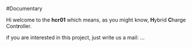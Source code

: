 #Documentary

Hi welcome to the **hcr01** which means, as you might know, **H**ybrid **C**harge Cont**r**oller.

if you are interested in this project, just write us a mail: ...

